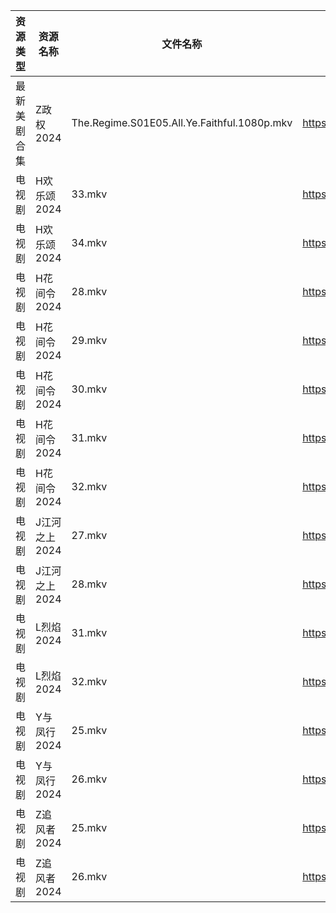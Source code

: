 | 资源类型   | 资源名称      | 文件名称                                        | 分享链接                                 | 更新时间                |
| ------ | --------- | ------------------------------------------- | ------------------------------------ | ------------------- |
| 最新美剧合集 | Z政权2024   | The.Regime.S01E05.All.Ye.Faithful.1080p.mkv | https://www.alipan.com/s/DYN3hGyzZR8 | 2024-04-02 00:06:02 |
| 电视剧    | H欢乐颂2024  | 33.mkv                                      | https://www.alipan.com/s/nX7Ep6n3v7t | 2024-04-02 09:00:10 |
| 电视剧    | H欢乐颂2024  | 34.mkv                                      | https://www.alipan.com/s/nX7Ep6n3v7t | 2024-04-02 09:00:10 |
| 电视剧    | H花间令2024  | 28.mkv                                      | https://www.alipan.com/s/edL9ctjxL4z | 2024-04-02 09:00:15 |
| 电视剧    | H花间令2024  | 29.mkv                                      | https://www.alipan.com/s/edL9ctjxL4z | 2024-04-02 09:00:14 |
| 电视剧    | H花间令2024  | 30.mkv                                      | https://www.alipan.com/s/edL9ctjxL4z | 2024-04-02 09:00:14 |
| 电视剧    | H花间令2024  | 31.mkv                                      | https://www.alipan.com/s/edL9ctjxL4z | 2024-04-02 09:00:14 |
| 电视剧    | H花间令2024  | 32.mkv                                      | https://www.alipan.com/s/edL9ctjxL4z | 2024-04-02 09:00:13 |
| 电视剧    | J江河之上2024 | 27.mkv                                      | https://www.alipan.com/s/2YtTB9KoNWf | 2024-04-02 09:00:18 |
| 电视剧    | J江河之上2024 | 28.mkv                                      | https://www.alipan.com/s/2YtTB9KoNWf | 2024-04-02 09:00:17 |
| 电视剧    | L烈焰2024   | 31.mkv                                      | https://www.alipan.com/s/rBU27XRnZH1 | 2024-04-02 09:00:21 |
| 电视剧    | L烈焰2024   | 32.mkv                                      | https://www.alipan.com/s/rBU27XRnZH1 | 2024-04-02 09:00:21 |
| 电视剧    | Y与凤行2024  | 25.mkv                                      | https://www.alipan.com/s/zfjPRF27XXh | 2024-04-02 09:00:43 |
| 电视剧    | Y与凤行2024  | 26.mkv                                      | https://www.alipan.com/s/zfjPRF27XXh | 2024-04-02 09:00:42 |
| 电视剧    | Z追风者2024  | 25.mkv                                      | https://www.alipan.com/s/5WiMcYBHLCM | 2024-04-02 09:00:51 |
| 电视剧    | Z追风者2024  | 26.mkv                                      | https://www.alipan.com/s/5WiMcYBHLCM | 2024-04-02 09:00:50 |
